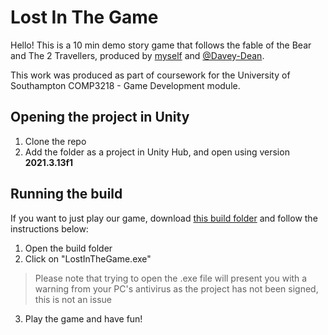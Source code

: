 # Lost In The Game

Hello! This is a 10 min demo story game that follows the fable of the Bear and The 2 Travellers, produced by [myself](https://github.com/tvasuthevan123) and [@Davey-Dean](https://github.com/Davey-Dean).

This work was produced as part of coursework for the University of Southampton COMP3218 - Game Development module. 

## Opening the project in Unity
1. Clone the repo
2. Add the folder as a project in Unity Hub, and open using version **2021.3.13f1**

## Running the build
If you want to just play our game, download [this build folder](https://drive.google.com/file/d/1CnDsNrsvJ6gIcLxYsbhuO18H8bntaK3s/view?usp=share_link) and follow the instructions below:

1. Open the build folder
2. Click on "LostInTheGame.exe"
> Please note that trying to open the .exe file will present you with a warning from your PC's antivirus as the project has not been signed, this is not an issue
3. Play the game and have fun!
